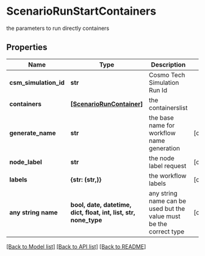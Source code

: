 # ScenarioRunStartContainers

the parameters to run directly containers

## Properties
Name | Type | Description | Notes
------------ | ------------- | ------------- | -------------
**csm_simulation_id** | **str** | Cosmo Tech Simulation Run Id | 
**containers** | [**[ScenarioRunContainer]**](ScenarioRunContainer.md) | the containerslist | 
**generate_name** | **str** | the base name for workflow name generation | [optional] 
**node_label** | **str** | the node label request | [optional] 
**labels** | **{str: (str,)}** | the workflow labels | [optional] 
**any string name** | **bool, date, datetime, dict, float, int, list, str, none_type** | any string name can be used but the value must be the correct type | [optional]

[[Back to Model list]](../README.md#documentation-for-models) [[Back to API list]](../README.md#documentation-for-api-endpoints) [[Back to README]](../README.md)


